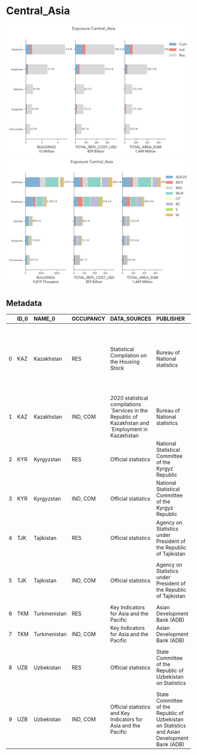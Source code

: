 # Central_Asia

![](expo_total_occ.png)
![](expo_total_taxo.png)

## Metadata
|    | ID_0   | NAME_0       | OCCUPANCY   | DATA_SOURCES                                                                                        | PUBLISHER                                                                                    | DATA_YEAR   |   ADM_LEVEL | VARIABLES                                                                                                                          | LINKS                                                                                                                                   |
|---:|:-------|:-------------|:------------|:----------------------------------------------------------------------------------------------------|:---------------------------------------------------------------------------------------------|:------------|------------:|:-----------------------------------------------------------------------------------------------------------------------------------|:----------------------------------------------------------------------------------------------------------------------------------------|
|  0 | KAZ    | Kazakhstan   | RES         | Statistical Compilation on the Housing Stock                                                        | Bureau of National statistics                                                                | 2021        |           2 | Number of houses by exterior wall materials and commissioning year; Total area of residential buildings by exterior wall materials | https://stat.gov.kz/edition/publication/collection                                                                                      |
|  1 | KAZ    | Kazakhstan   | IND, COM    | 2020 statistical compilations ´Services in the Republic of Kazakhstan and ´Employment in Kazakhstan | Bureau of National statistics                                                                | 2020        |           2 | Employment by economic activites and regions; Number of registered legal entities                                                  | https://stat.gov.kz/edition/publication/collection                                                                                      |
|  2 | KYR    | Kyrgyzstan   | RES         | Official statistics                                                                                 | National Statistical Committee of the Kyrgyz Republic                                        | 2020, 2021  |           2 | Dwelling houses by territory; Total living  space per 1 people                                                                     | http://stat.kg/en/statistics/zanyatost/                                                                                                 |
|  3 | KYR    | Kyrgyzstan   | IND, COM    | Official statistics                                                                                 | National Statistical Committee of the Kyrgyz Republic                                        | 2020, 2021  |           2 | Number of employees by type of economic activity and territory                                                                     | http://stat.kg/en/statistics/zanyatost/                                                                                                 |
|  4 | TJK    | Tajikistan   | RES         | Official statistics                                                                                 | Agency on Statistics under President of the Republic of Tajikistan                           | 2020        |           3 | Area of housing facilities by region                                                                                               | https://www.stat.tj/en/database-real-sector                                                                                             |
|  5 | TJK    | Tajikistan   | IND, COM    | Official statistics                                                                                 | Agency on Statistics under President of the Republic of Tajikistan                           | 2019        |           3 | Number of employees by economic activity; Economic entities by region                                                              | https://www.stat.tj/en/database-real-sector                                                                                             |
|  6 | TKM    | Turkmenistan | RES         | Key Indicators for Asia and the Pacific                                                             | Asian Development Bank (ADB)                                                                 | 2020        |           1 | Population                                                                                                                         | https://www.adb.org/publications/key-indicators-asia-and-pacific-2020#accordion-3-1                                                     |
|  7 | TKM    | Turkmenistan | IND, COM    | Key Indicators for Asia and the Pacific                                                             | Asian Development Bank (ADB)                                                                 | 2020        |           1 | Labour force by economic activity                                                                                                  | https://www.adb.org/publications/key-indicators-asia-and-pacific-2020#accordion-3-1                                                     |
|  8 | UZB    | Uzbekistan   | RES         | Official statistics                                                                                 | State Committee of the Republic of Uzbekistan on Statistics                                  | 2020        |           2 | Total area of housing stock by region; Distribution of housing stock by wall material                                              | https://stat.uz/en/official-statistics/environment                                                                                      |
|  9 | UZB    | Uzbekistan   | IND, COM    | Official statistics and Key Indicators for Asia and the Pacific                                     | State Committee of the Republic of Uzbekistan on Statistics and Asian Development Bank (ADB) | 2020        |           2 | Labour force by economic activity                                                                                                  | https://stat.uz/en/official-statistics/labor-market https://www.adb.org/publications/key-indicators-asia-and-pacific-2020#accordion-3-1 |

    